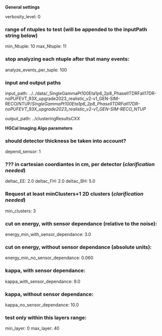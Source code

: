 **General settings**

verbosity_level:  0

### range of ntuples to test (will be appended to the inputPath string below)
min_Ntuple:  10
max_Ntuple:  11

### stop analyzing each ntuple after that many events: 
analyze_events_per_tuple:     100

### input and output paths

input_path: ../../data/_SingleGammaPt100Eta1p6_2p8_PhaseIITDRFall17DR-noPUFEVT_93X_upgrade2023_realistic_v2-v1_GEN-SIM-RECO/NTUP/_SingleGammaPt100Eta1p6_2p8_PhaseIITDRFall17DR-noPUFEVT_93X_upgrade2023_realistic_v2-v1_GEN-SIM-RECO_NTUP_

output_path: ../clusteringResultsCXX



**HGCal Imaging Algo parameters**

### should detector thickness be taken into account?
depend_sensor:  1

### ??? in cartesian coordiantes in cm, per detector (*clarification needed*)
deltac_EE:    2.0
deltac_FH:    2.0
deltac_BH:    5.0

### Request at least minClusters+1 2D clusters  (*clarification needed*)
min_clusters: 3

### cut on energy, with sensor dependance (relative to the noise):
energy_min_with_sensor_dependance:  3.0

### cut on energy, without sensor dependance (absolute units):
energy_min_no_sensor_dependance:    0.060

### kappa, with sensor dependance:
kappa_with_sensor_dependance:  9.0

### kappa, without sensor dependance:
kappa_no_sensor_dependance:    10.0

### test only within this layers range:
min_layer: 0
max_layer: 40




